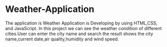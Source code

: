 # Weather-Application
The application is Weather Application is Developing by using HTML,CSS, and JavaScript. In this project we can see the weather condition of different cities.User can enter the city name and search the result shows the city name,current date,air quality,humidity and wind speed.
